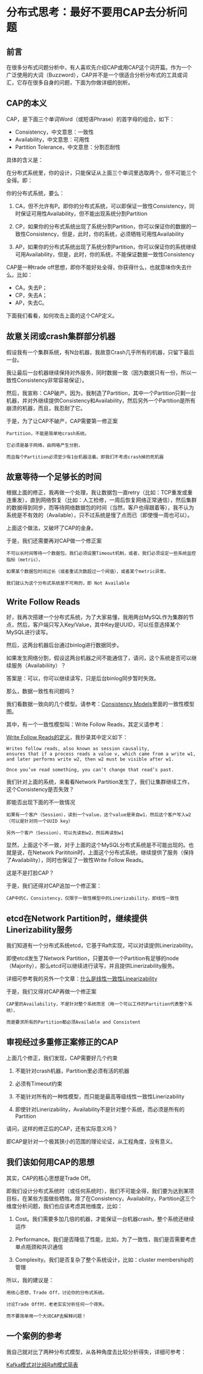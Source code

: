# 分布式思考：最好不要用CAP去分析问题

## 前言

在很多分布式问题分析中，有人喜欢先介绍CAP或用CAP这个词开篇。作为一个广泛使用的大词（Buzzword），CAP并不是一个很适合分析分布式的工具或词汇，它存在很多自身的问题，下面为你做详细的剖析。

## CAP的本义

CAP，是下面三个单词Word（或短语Phrase）的首字母的组合，如下：

* Consistency，中文意思：一致性
* Availability，中文意思：可用性
* Partition Tolerance，中文意思：分割忍耐性

具体的含义是：

在分布式系统里，你的设计，只能保证从上面三个单词里选取两个，但不可能三个全得。即：

你的分布式系统，要么：

1. CA，但不允许有P。即你的分布式系统，可以即保证一致性Consistency，同时保证可用性Availability，但不能出现系统分割Partition

2. CP，如果你的分布式系统出现了系统分割Partition，你可以保证你的数据的一致性Consistency，但是，此时，你的系统，必须牺牲可用性Availability

3. AP，如果你的分布式系统出现了系统分割Partition，你可以保证你的系统继续可用Availability，但是，此时，你的系统，不能保证数据一致性Consistency

CAP是一种trade off思想，即你不能好处全得，你获得什么，也就意味你失去什么。比如：

* CA，失去P；
* CP，失去A；
* AP，失去C。

下面我们看看，如何攻击上面的这个CAP定义。

## 故意关闭或crash集群部分机器

假设我有一个集群系统，有N台机器，我故意Crash几乎所有的机器，只留下最后一台。

我让最后一台机器继续保持对外服务，同时数据一致（因为数据只有一份，所以一致性Consistency非常容易保证）。

然后，我宣称：CAP破产。因为，我制造了Partition，其中一个Partition只剩一台机器，并对外继续提供Consistency和Availability，然后另外一个Partition是所有崩溃的机器，而且，我忍耐了它。

于是，为了让CAP不破产，CAP需要第一修正案

```
Partition，不能是简单地crash系统。

它必须是基于网络，由网咯产生分割，

而且每个Partition必须至少有1台机器活着。即我们不考虑crash掉的死机器
```

## 故意等待一个足够长的时间

根据上面的修正，我再做一个处理，我让数据包一直retry（比如：TCP重发或重连重发），直到网络恢复（比如：人工检修，一周后恢复网络正常通信），然后集群的数据得到同步，而等待网络数据包的时间（当然，客户也得跟着等），我不认为系统是不有效的（Available），只不过系统是慢了点而已（即使慢一周也可以）。

上面这个做法，又破坏了CAP的金身。

于是，我们还需要再对CAP做一个修正案

```
不可以长时间等待一个数据包，我们必须设置Timeout机制，或者，我们必须设定一些系统监控指标（metric），

如果某个数据包时间过长（或者重试次数超过一个阀值），或者某个metric异常，

我们就认为这个分布式系统是不可用的，即 Not Available
```

## Write Follow Reads

好，我再次搭建一个分布式系统，为了大家易懂，我用两台MySQL作为集群的节点，然后，客户端只写入Key/Value，其中Key是UUID，可以任意选择某个MySQL进行读写。

然后，这两台机器后台通过binlog进行数据同步。

如果发生网络分割，假设这两台机器之间不能通信了，请问，这个系统是否可以继续服务（Availabiliity）？

答案是：可以，你可以继续读写，只是后台binlog同步暂时失效。

那么，数据一致性有问题吗？

我们看数据一致向的几个模型。请参考：[Consistency Models](http://jepsen.io/consistency)里面的一致性模型图。

其中，有一个一致性模型叫：Write Follow Reads，其定义请参考：

[Write Follow Reads的定义](http://jepsen.io/consistency/models/writes-follow-reads)，我抄录其中定义如下：

```
Writes follow reads, also known as session causality, 
ensures that if a process reads a value v, which came from a write w1, 
and later performs write w2, then w2 must be visible after w1. 

Once you’ve read something, you can’t change that read’s past.
```

我们针对上面的系统，来看看Network Partition发生了，我们让集群继续工作，这个Consistency是否失效？

即能否出现下面的不一致情况

```
如果有一个客户（Session），读到一个value，这个value是来自w1，然后这个客户写入w2（可以是针对同一个UUID key）

另外一个客户（Session），可以先读到w2，然后再读到w1
```

显然，上面这个不一致，对于上面的这个MySQL分布式系统是不可能出现的。也就是说，在Network Parititoin时，上面这个分布式系统，继续提供了服务（保持了Availability），同时也保证了一致性Write Follow Reads。

这是不是打脸CAP？

于是，我们还得对CAP追加一个修正案：

```
CAP中的C，Consistency，仅限于一致性模型中的Linerizability，即线性一致性
```

## etcd在Network Partition时，继续提供Linerizability服务

我们知道有一个分布式系统etcd，它基于Raft实现，可以对读提供Linerizability。

即使etcd发生了Network Partition，只要其中一个Partition有足够的node（Majority），那么etcd可以继续进行读写，并且提供Linerizability服务。

详细可参考我的另外一个文章：[什么是线性一致性Linearizability](https://zhuanlan.zhihu.com/p/410217203)

于是，我们又得对CAP再做一个修正案

```
CAP里的Availability，不是针对整个系统而言（用一个可以工作的Partition代表整个系统），

而是要求所有的Partition都必须Available and Consistent
```

## 审视经过多重修正案修正的CAP

上面几个修正，我们发现，CAP需要好几个约束

1. 不能针对crash机器，Partition里必须有活的机器

2. 必须有Timeout约束

3. 不能针对所有的一种性模型，而只能是最高等级线性一致性Linerizability

4. 即使针对Linerizability，Availability不是针对整个系统，而必须是所有的Partition

请问，这样的修正后的CAP，还有实际意义吗？

即CAP是针对一个极其狭小的范围的理论论证，从工程角度，没有意义。

## 我们该如何用CAP的思想

其实，CAP的核心思想是Trade Off。

即我们设计分布式系统时（或任何系统时），我们不可能全得，我们要为达到某项目标，在某些方面做些牺牲。除了在Consistency，Availability，Partition这三个维度分析问题，我们也应该考虑其他维度，比如：

1. Cost。我们需要多加几倍的机器，才能保证一台机器crash，整个系统还继续运作

2. Performance。我们是否降低了性能，比如，为了一致性，我们是否需要考虑单点瓶颈和共识通信

3. Complexity。我们是否复杂了整个系统设计，比如：cluster membership的管理

所以，我的建议是：

```
用核心思想，Trade Off，讨论你的分布式系统。

讨论Trade Off时，老老实实分析任何一个得失。

而不要简单用一个大词CAP去解释问题！
```

## 一个案例的参考

我自己就对比了两种分布式模型，从各种角度去比较分析得失，详细可参考：

[Kafka模式对比纯Raft模式简表](https://zhuanlan.zhihu.com/p/405228466)